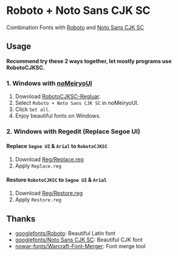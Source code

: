 # Roboto + Noto Sans CJK SC

Combination Fonts with [Roboto](https://github.com/googlefonts/roboto/releases/download/v2.138/roboto-android.zip) and [Noto Sans CJK SC](https://github.com/googlefonts/noto-cjk)

## Usage

**Recommend try these 2 ways together, let mostly programs use RobotoCJKSC.**

### 1. Windows with [noMeiryoUI](https://github.com/Tatsu-syo/noMeiryoUI)

1. Download [RobotoCJKSC-Regluar](https://github.com/akiirui/RobotoCJKSC/raw/master/RobotoCJKSC-Regular.ttf).
2. Select `Roboto + Noto Sans CJK SC` in noMeiryoUI.
3. Click `Set all`.
4. Enjoy beautiful fonts on Windows.

### 2. Windows with Regedit (Replace Segoe UI)

#### Replace `Segoe UI` & `Arial` to `RobotoCJKSC`

1. Download [Reg/Replace.reg](https://github.com/akiirui/RobotoCJKSC/raw/master/Reg/Replace.reg)
2. Apply `Replace.reg`

#### Restore `RobotoCJKSC` to `Segoe UI` & `Arial`

1. Download [Reg/Restore.reg](https://github.com/akiirui/RobotoCJKSC/raw/master/Reg/Restore.reg)
2. Apply `Restore.reg`

## Thanks

- [googlefonts/Roboto](https://github.com/googlefonts/roboto): Beautiful Latin font
- [googlefonts/Noto Sans CJK SC](https://github.com/googlefonts/noto-cjk): Beautiful CJK font
- [nowar-fonts/Warcraft-Font-Merger](https://github.com/nowar-fonts/Warcraft-Font-Merger): Font merge tool
